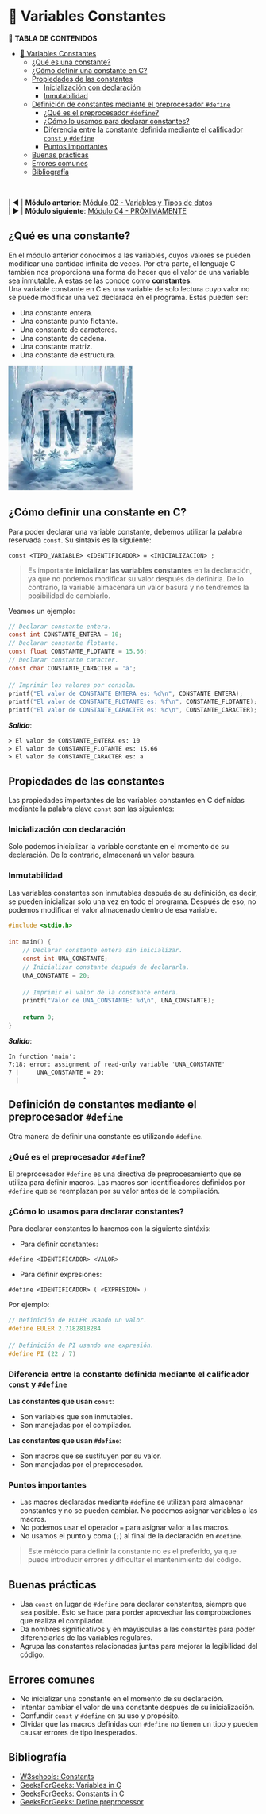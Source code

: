 # 🧊 Variables Constantes
📖 **TABLA DE CONTENIDOS**
- [🧊 Variables Constantes](#-variables-constantes)
  - [¿Qué es una constante?](#qué-es-una-constante)
  - [¿Cómo definir una constante en C?](#cómo-definir-una-constante-en-c)
  - [Propiedades de las constantes](#propiedades-de-las-constantes)
    - [Inicialización con declaración](#inicialización-con-declaración)
    - [Inmutabilidad](#inmutabilidad)
  - [Definición de constantes mediante el preprocesador `#define`](#definición-de-constantes-mediante-el-preprocesador-define)
    - [¿Qué es el preprocesador `#define`?](#qué-es-el-preprocesador-define)
    - [¿Cómo lo usamos para declarar constantes?](#cómo-lo-usamos-para-declarar-constantes)
    - [Diferencia entre la constante definida mediante el calificador `const` y `#define`](#diferencia-entre-la-constante-definida-mediante-el-calificador-const-y-define)
    - [Puntos importantes](#puntos-importantes)
  - [Buenas prácticas](#buenas-prácticas)
  - [Errores comunes](#errores-comunes)
  - [Bibliografía](#bibliografía)

<br>

| ◀ | **Módulo anterior**: [Módulo 02 - Variables y Tipos de datos](https://github.com/JoshuaMorales99/LearnC/tree/main/02-VariablesAndDataTypes/es)<br>
| ▶ | **Módulo siguiente**: [Módulo 04 - PRÓXIMAMENTE]()

## ¿Qué es una constante?
En el módulo anterior conocimos a las variables, cuyos valores se pueden modificar una cantidad infinita de veces. Por otra parte, el lenguaje C también nos proporciona una forma de hacer que el valor de una variable sea inmutable. A estas se las conoce como **constantes**.<br>
Una variable constante en C es una variable de solo lectura cuyo valor no se puede modificar una vez declarada en el programa. Estas pueden ser:
- Una constante entera.
- Una constante punto flotante.
- Una constante de caracteres.
- Una constante de cadena.
- Una constante matriz.
- Una constante de estructura.

<img src="./assets/Constantes.webp" alt="Bloque de hielo con la palabra 'int' dentro" width=250px/>

## ¿Cómo definir una constante en C?
Para poder declarar una variable constante, debemos utilizar la palabra reservada `const`. Su sintaxis es la siguiente:
```
const <TIPO_VARIABLE> <IDENTIFICADOR> = <INICIALIZACION> ;
```
> Es importante **inicializar las variables constantes** en la declaración, ya que no podemos modificar su valor después de definirla. De lo contrario, la variable almacenará un valor basura y no tendremos la posibilidad de cambiarlo.

Veamos un ejemplo:
```c
// Declarar constante entera.
const int CONSTANTE_ENTERA = 10;
// Declarar constante flotante.
const float CONSTANTE_FLOTANTE = 15.66;
// Declarar constante caracter.
const char CONSTANTE_CARACTER = 'a';

// Imprimir los valores por consola.
printf("El valor de CONSTANTE_ENTERA es: %d\n", CONSTANTE_ENTERA);
printf("El valor de CONSTANTE_FLOTANTE es: %f\n", CONSTANTE_FLOTANTE);
printf("El valor de CONSTANTE_CARACTER es: %c\n", CONSTANTE_CARACTER);
```
***Salida***:
```
> El valor de CONSTANTE_ENTERA es: 10
> El valor de CONSTANTE_FLOTANTE es: 15.66
> El valor de CONSTANTE_CARACTER es: a
```

## Propiedades de las constantes
Las propiedades importantes de las variables constantes en C definidas mediante la palabra clave `const` son las siguientes:

### Inicialización con declaración
Solo podemos inicializar la variable constante en el momento de su declaración. De lo contrario, almacenará un valor basura.

### Inmutabilidad
Las variables constantes son inmutables después de su definición, es decir, se pueden inicializar solo una vez en todo el programa. Después de eso, no podemos modificar el valor almacenado dentro de esa variable.
```c
#include <stdio.h>
 
int main() {
    // Declarar constante entera sin inicializar.
    const int UNA_CONSTANTE;
    // Inicializar constante después de declararla.
    UNA_CONSTANTE = 20;

    // Imprimir el valor de la constante entera.
    printf("Valor de UNA_CONSTANTE: %d\n", UNA_CONSTANTE);

    return 0;
}
```
***Salida***:
```
In function 'main':
7:18: error: assignment of read-only variable 'UNA_CONSTANTE'
7 |     UNA_CONSTANTE = 20;
  |                  ^
```

## Definición de constantes mediante el preprocesador `#define`
Otra manera de definir una constante es utilizando `#define`.

### ¿Qué es el preprocesador `#define`?
El preprocesador `#define` es una directiva de preprocesamiento que se utiliza para definir macros. Las macros son identificadores definidos por `#define` que se reemplazan por su valor antes de la compilación.

### ¿Cómo lo usamos para declarar constantes?
Para declarar constantes lo haremos con la siguiente sintáxis:
- Para definir constantes:
```
#define <IDENTIFICADOR> <VALOR>
```

- Para definir expresiones:
```
#define <IDENTIFICADOR> ( <EXPRESION> )
```

Por ejemplo:
```c
// Definición de EULER usando un valor.
#define EULER 2.7182818284

// Definición de PI usando una expresión.
#define PI (22 / 7)
```

### Diferencia entre la constante definida mediante el calificador `const` y `#define`
**Las constantes que usan `const`**:
- Son variables que son inmutables.
- Son manejadas por el compilador.

**Las constantes que usan `#define`**:
- Son macros que se sustituyen por su valor.
- Son manejadas por el preprocesador.

### Puntos importantes
- Las macros declaradas mediante `#define` se utilizan para almacenar constantes y no se pueden cambiar. No podemos asignar variables a las macros.
- No podemos usar el operador `=` para asignar valor a las macros.
- No usamos el punto y coma (`;`) al final de la declaración en `#define`.

> Este método para definir la constante no es el preferido, ya que puede introducir errores y dificultar el mantenimiento del código.

## Buenas prácticas
- Usa `const` en lugar de `#define` para declarar constantes, siempre que sea posible. Esto se hace para porder aprovechar las comprobaciones que realiza el compilador.
- Da nombres significativos y en mayúsculas a las constantes para poder diferenciarlas de las variables regulares.
- Agrupa las constantes relacionadas juntas para mejorar la legibilidad del código.

## Errores comunes
- No inicializar una constante en el momento de su declaración.
- Intentar cambiar el valor de una constante después de su inicialización.
- Confundir `const` y `#define` en su uso y propósito.
- Olvidar que las macros definidas con `#define` no tienen un tipo y pueden causar errores de tipo inesperados.

## Bibliografía
- [W3schools: Constants](https://www.w3schools.com/c/c_constants.php)
- [GeeksForGeeks: Variables in C](https://www.geeksforgeeks.org/variables-in-c/?ref=lbp)
- [GeeksForGeeks: Constants in C](https://www.geeksforgeeks.org/constants-in-c/?ref=lbp)
- [GeeksForGeeks: Define preprocessor](https://www.geeksforgeeks.org/c-define-preprocessor/)